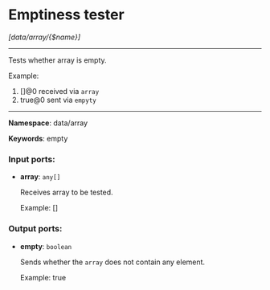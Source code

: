 # Emptiness tester

_[data/array/{$name}]_

---

Tests whether array is empty.

Example:
1. []@0 received via `array` 
2. true@0 sent via `empyty`

---

__Namespace__: data/array

__Keywords__: empty

### Input ports:

* __array__: ` any[] `

    Receives array to be tested.
    
    Example:
    []

### Output ports:

* __empty__: ` boolean `

    Sends whether the `array` does not contain any element.
    
    Example:
    true

